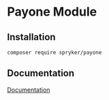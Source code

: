 # Payone Module

## Installation

```
composer require spryker/payone
```

## Documentation

[Documentation](https://spryker.github.io)

